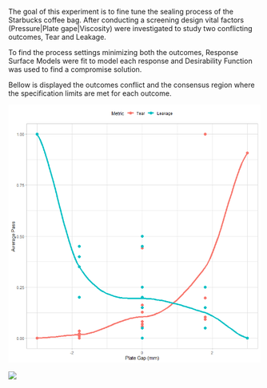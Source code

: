The goal of this experiment is to fine tune the sealing process of the Starbucks coffee bag. After conducting a screening design vital factors (Pressure|Plate gape|Viscosity) were investigated to study two conflicting outcomes, Tear and Leakage.

To find the process settings minimizing both the outcomes, Response Surface Models were fit to model each response and Desirability Function was used to find a compromise solution.

Bellow is displayed the outcomes conflict and the consensus region where the specification limits are met for each outcome.

![](./assets/images/conflict.png)

![](./assets/images/Desirability.gif)